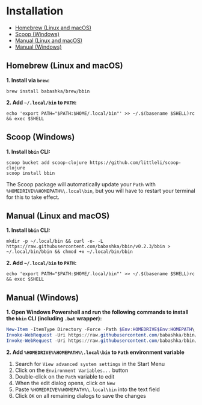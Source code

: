 # Installation

- [Homebrew (Linux and macOS)](#homebrew-linux-and-macos)
- [Scoop (Windows)](#scoop-windows)
- [Manual (Linux and macOS)](#manual-linux-and-macos)
- [Manual (Windows)](#manual-windows)

## Homebrew (Linux and macOS)

**1. Install via `brew`:**
```shell
brew install babashka/brew/bbin
```

**2. Add `~/.local/bin` to `PATH`:**
```shell
echo 'export PATH="$PATH:$HOME/.local/bin"' >> ~/.$(basename $SHELL)rc && exec $SHELL
```

## Scoop (Windows)

**1. Install `bbin` CLI:**
```shell
scoop bucket add scoop-clojure https://github.com/littleli/scoop-clojure
scoop install bbin
```

The Scoop package will automatically update your `Path` with `%HOMEDRIVE%%HOMEPATH%\.local\bin`, but you will have to restart your terminal for this to take effect.

## Manual (Linux and macOS)

**1. Install `bbin` CLI:**
```shell
mkdir -p ~/.local/bin && curl -o- -L https://raw.githubusercontent.com/babashka/bbin/v0.2.3/bbin > ~/.local/bin/bbin && chmod +x ~/.local/bin/bbin
```

**2. Add `~/.local/bin` to `PATH`:**
```shell
echo 'export PATH="$PATH:$HOME/.local/bin"' >> ~/.$(basename $SHELL)rc && exec $SHELL
```

## Manual (Windows)

**1. Open Windows Powershell and run the following commands to install the `bbin` CLI (including `.bat` wrapper):**
```powershell
New-Item -ItemType Directory -Force -Path $Env:HOMEDRIVE$Env:HOMEPATH\.local\bin
Invoke-WebRequest -Uri https://raw.githubusercontent.com/babashka/bbin/v0.2.3/bbin -OutFile $Env:HOMEDRIVE$Env:HOMEPATH\.local\bin\bbin
Invoke-WebRequest -Uri https://raw.githubusercontent.com/babashka/bbin/v0.2.3/bbin.bat -OutFile $Env:HOMEDRIVE$Env:HOMEPATH\.local\bin\bbin.bat
```

**2. Add `%HOMEDRIVE%%HOMEPATH%\.local\bin` to `Path` environment variable**

1. Search for `View advanced system settings` in the Start Menu
2. Click on the `Environment Variables...` button
3. Double-click on the `Path` variable to edit
4. When the edit dialog opens, click on `New`
5. Paste `%HOMEDRIVE%%HOMEPATH%\.local\bin` into the text field
6. Click `OK` on all remaining dialogs to save the changes
